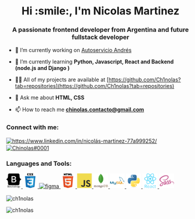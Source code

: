 
<h1 align="center">Hi :smile:, I'm Nicolas Martinez</h1>
<h3 align="center">A passionate frontend developer from Argentina and future fullstack developer</h3>

- 🔭 I’m currently working on [Autoservicio Andrés](https://github.com/Ch1nolas/Autoservicio-andres)

- 🌱 I’m currently learning **Python, Javascript, React and Backend (node.js and Django )**

- 👨‍💻 All of my projects are available at [https://github.com/Ch1nolas?tab=repositories](https://github.com/Ch1nolas?tab=repositories)

- 💬 Ask me about **HTML, CSS**

- 📫 How to reach me **chinolas.contacto@gmail.com**

<h3 align="left">Connect with me:</h3>
<p align="left">
<a href="https://www.linkedin.com/in/nicolás-martinez-77a999252" target="blank"><img align="center" src="https://raw.githubusercontent.com/rahuldkjain/github-profile-readme-generator/master/src/images/icons/Social/linked-in-alt.svg" alt="https://www.linkedin.com/in/nicolás-martinez-77a999252/" height="30" width="40" /></a>
<a href="https://discord.gg/Chinolas#0001" target="blank"><img align="center" src="https://raw.githubusercontent.com/rahuldkjain/github-profile-readme-generator/master/src/images/icons/Social/discord.svg" alt="Chinolas#0001" height="30" width="40" /></a>
</p>

<h3 align="left">Languages and Tools:</h3>
<p align="left"> <a href="https://getbootstrap.com" target="_blank" rel="noreferrer"> <img src="https://raw.githubusercontent.com/devicons/devicon/master/icons/bootstrap/bootstrap-plain-wordmark.svg" alt="bootstrap" width="40" height="40"/> </a> <a href="https://www.w3schools.com/css/" target="_blank" rel="noreferrer"> <img src="https://raw.githubusercontent.com/devicons/devicon/master/icons/css3/css3-original-wordmark.svg" alt="css3" width="40" height="40"/> </a> <a href="https://www.figma.com/" target="_blank" rel="noreferrer"> <img src="https://www.vectorlogo.zone/logos/figma/figma-icon.svg" alt="figma" width="40" height="40"/> </a> <a href="https://www.w3.org/html/" target="_blank" rel="noreferrer"> <img src="https://raw.githubusercontent.com/devicons/devicon/master/icons/html5/html5-original-wordmark.svg" alt="html5" width="40" height="40"/> </a> <a href="https://developer.mozilla.org/en-US/docs/Web/JavaScript" target="_blank" rel="noreferrer"> <img src="https://raw.githubusercontent.com/devicons/devicon/master/icons/javascript/javascript-original.svg" alt="javascript" width="40" height="40"/> </a> <a href="https://www.mongodb.com/" target="_blank" rel="noreferrer"> <img src="https://raw.githubusercontent.com/devicons/devicon/master/icons/mongodb/mongodb-original-wordmark.svg" alt="mongodb" width="40" height="40"/> </a> <a href="https://www.mysql.com/" target="_blank" rel="noreferrer"> <img src="https://raw.githubusercontent.com/devicons/devicon/master/icons/mysql/mysql-original-wordmark.svg" alt="mysql" width="40" height="40"/> </a> <a href="https://www.python.org" target="_blank" rel="noreferrer"> <img src="https://raw.githubusercontent.com/devicons/devicon/master/icons/python/python-original.svg" alt="python" width="40" height="40"/> </a> <a href="https://reactjs.org/" target="_blank" rel="noreferrer"> <img src="https://raw.githubusercontent.com/devicons/devicon/master/icons/react/react-original-wordmark.svg" alt="react" width="40" height="40"/> </a> <a href="https://sass-lang.com" target="_blank" rel="noreferrer"> <img src="https://raw.githubusercontent.com/devicons/devicon/master/icons/sass/sass-original.svg" alt="sass" width="40" height="40"/> </a> </p>

<p><img align="center" display="flex" src="https://github-readme-stats.vercel.app/api/top-langs?username=ch1nolas&show_icons=true&title_color=ffffff&text_color=ffffff&bg_color=000000&hide_border=true&locale=en&layout=compact" alt="ch1nolas" /></p>

<p>&nbsp;<img align="left" src="https://github-readme-stats.vercel.app/api?username=ch1nolas&show_icons=true&theme=dark&title_color=ffffff&text_color=ffffff&hide_border=true&locale=en" alt="ch1nolas" /></p>
